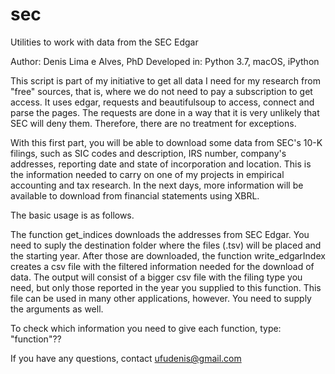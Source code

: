 # sec
Utilities to work with data from the SEC Edgar


Author: Denis Lima e Alves, PhD
Developed in: Python 3.7, macOS, iPython

This script is part of my initiative to get all data I need for my research from "free" sources, that is,
where we do not need to pay a subscription to get access. It uses edgar, requests and beautifulsoup to
access, connect and parse the pages. The requests are done in a way that it is very unlikely that SEC will 
deny them. Therefore, there are no treatment for exceptions.

With this first part, you will be able to download some data from SEC's 10-K filings, such as SIC codes 
and description, IRS number, company's addresses, reporting date and state of incorporation and location. 
This is the information needed to carry on one of my projects in empirical accounting and tax 
research. In the next days, more information will be available to download from financial statements 
using XBRL.

The basic usage is as follows.

The function get_indices downloads the addresses from SEC Edgar. You need to suply the destination folder
where the files (.tsv) will be placed and the starting year. After those are downloaded, the function
write_edgarIndex creates a csv file with the filtered information needed for the download of data. The
output will consist of a bigger csv file with the filing type you need, but only those reported in the year
you supplied to this function. This file can be used in many other applications, however. You need to supply
the arguments as well.

To check which information you need to give each function, type: "function"??

If you have any questions, contact ufudenis@gmail.com
